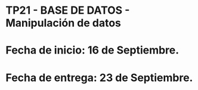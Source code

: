 # TP21 - BASE DE DATOS - Manipulación de datos
# Fecha de inicio: 16 de Septiembre.
# Fecha de entrega: 23 de Septiembre.


